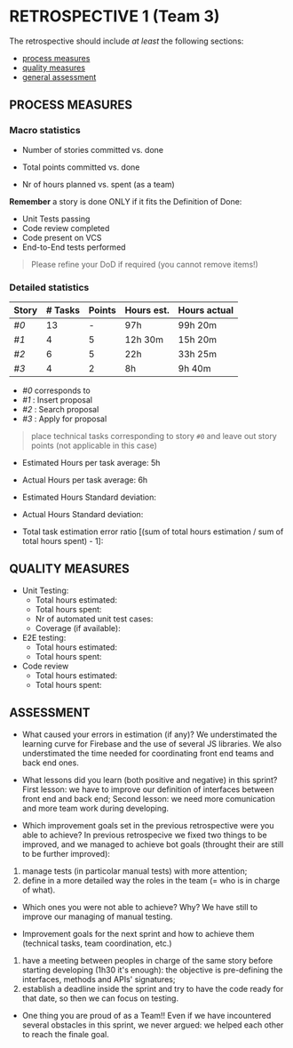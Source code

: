 RETROSPECTIVE 1 (Team 3)
=====================================

The retrospective should include _at least_ the following
sections:

- [process measures](#process-measures)
- [quality measures](#quality-measures)
- [general assessment](#assessment)

## PROCESS MEASURES 

### Macro statistics

- Number of stories committed vs. done

 

- Total points committed vs. done



- Nr of hours planned vs. spent (as a team)



**Remember** a story is done ONLY if it fits the Definition of Done:
 
- Unit Tests passing
- Code review completed
- Code present on VCS
- End-to-End tests performed

> Please refine your DoD if required (you cannot remove items!) 

### Detailed statistics

| Story  | # Tasks | Points | Hours est. | Hours actual |
|--------|---------|--------|------------|--------------|
| _#0_   |     13   |    -   |    97h      |  99h 20m     |
| _#1_   |     4   |    5   |      12h 30m     |    15h 20m    |
| _#2_   |    6    |    5   |      22h    |      33h 25m      |
| _#3_   |    4    |    2   |     8h    |       9h 40m      |

- _#0_ corresponds to 
- _#1_ : Insert proposal
- _#2_ : Search proposal
- _#3_ : Apply for proposal

> place technical tasks corresponding to story `#0` and leave out story points (not applicable in this case)

- Estimated Hours per task average: 5h
- Actual Hours per task average: 6h
- Estimated Hours Standard deviation: 
- Actual Hours Standard deviation: 

- Total task estimation error ratio [(sum of total hours estimation / sum of total hours spent) - 1]: 

  
## QUALITY MEASURES 

- Unit Testing:
  - Total hours estimated: 
  - Total hours spent: 
  - Nr of automated unit test cases: 
  - Coverage (if available):
- E2E testing:
  - Total hours estimated: 
  - Total hours spent: 
- Code review 
  - Total hours estimated: 
  - Total hours spent: 
  


## ASSESSMENT

- What caused your errors in estimation (if any)?
We understimated the learning curve for Firebase and the use of several JS libraries.
We also understimated the time needed for coordinating front end teams and back end ones.


- What lessons did you learn (both positive and negative) in this sprint?
First lesson: we have to improve our definition of interfaces between front end and back end;
Second lesson: we need more comunication and more team work during developing.


- Which improvement goals set in the previous retrospective were you able to achieve? 
In previous retrospecive we fixed two things to be improved, and we managed to achieve bot goals (throught their are still to be further improved):
1. manage tests (in particolar manual tests) with more attention;
2. define in a more detailed way the roles in the team (= who is in charge of what).

  
- Which ones you were not able to achieve? Why?
We have still to improve our managing of manual testing.


- Improvement goals for the next sprint and how to achieve them (technical tasks, team coordination, etc.)

1. have a meeting between peoples in charge of the same story before starting developing (1h30 it's enough): the objective is pre-defining the interfaces, methods and APIs' signatures;
2. establish a deadline inside the sprint and try to have the code ready for that date, so then we can focus on testing.

- One thing you are proud of as a Team!!
Even if we have incountered several obstacles in this sprint, we never argued: we helped each other to reach the finale goal.